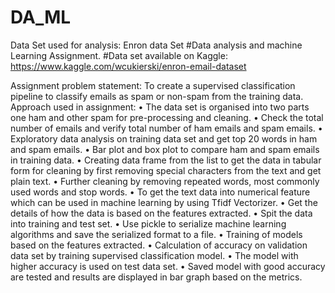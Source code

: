 # DA_ML
Data Set used for analysis: Enron data Set
#Data analysis and machine Learning Assignment.
#Data set available on Kaggle: https://www.kaggle.com/wcukierski/enron-email-dataset

Assignment problem statement: 
To create a supervised classification pipeline to classify emails as spam or non-spam from the training data.
Approach used in assignment: 
•	The data set is organised into two parts one ham and other spam for pre-processing and cleaning. 
•	Check the total number of emails and verify total number of ham emails and spam emails.
•	Exploratory data analysis on training data set and get top 20 words in ham and spam emails.
•	Bar plot and box plot to compare ham and spam emails in training data.
•	Creating data frame from the list to get the data in tabular form for cleaning by first removing special characters from the text and get plain text.
•	Further cleaning by removing repeated words, most commonly used words and stop words.
•	To get the text data into numerical feature which can be used in machine learning by using Tfidf Vectorizer.
•	Get the details of how the data is based on the features extracted.
•	Spit the data into training and test set.
•	Use pickle to serialize machine learning algorithms and save the serialized format to a file.
•	Training of models based on the features extracted.
•	Calculation of  accuracy on validation data set by training supervised classification model.
•	The model with higher accuracy is used on test data set.
•	Saved model with good accuracy are tested and results are displayed in bar graph based on the metrics.


